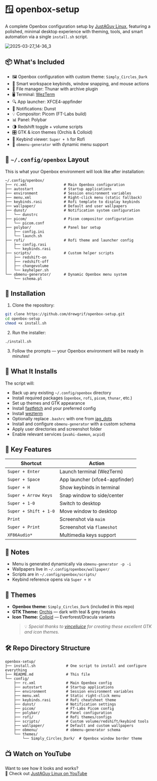 # 🪟 openbox-setup

A complete Openbox configuration setup by [JustAGuy Linux](https://www.youtube.com/@JustAGuyLinux), featuring a polished, minimal desktop experience with theming, tools, and smart automation via a single `install.sh` script.

![2025-03-27_14-36_3](https://github.com/user-attachments/assets/7c5a4f82-3ec8-48e2-aab6-924d5f41b261)

## 📦 What's Included

- 🖼️ Openbox configuration with custom theme: `Simply_Circles_Dark`
- 🧠 Smart workspace keybinds, window snapping, and mouse actions
- 📁 File manager: Thunar with archive plugin
- 🖥️ Terminal: [WezTerm](https://wezfurlong.org/wezterm/)
- 🔍 App launcher: XFCE4-appfinder
- 🔔 Notifications: Dunst
- 💡 Compositor: Picom (FT-Labs build)
- 📊 Panel: Polybar
- 🌗 Redshift toggle + volume scripts
- 🎛️ GTK & icon themes (Orchis & Colloid)
- 📄 Keybind viewer: `Super + h` for Rofi
- 🧰 `obmenu-generator` with dynamic menu support

## 📂 `~/.config/openbox` Layout

This is what your Openbox environment will look like after installation:

```
~/.config/openbox/
├── rc.xml                 # Main Openbox configuration
├── autostart              # Startup applications
├── environment            # Session environment variables
├── menu.xml               # Right-click menu (static fallback)
├── keybinds.rasi          # Rofi template to display keybinds
├── wallpaper/             # Default and user wallpapers
├── dunst/                 # Notification system configuration
│   └── dunstrc
├── picom/                 # Picom compositor configuration
│   └── picom.conf
├── polybar/               # Panel bar setup
│   ├── config.ini
│   └── launch.sh
├── rofi/                  # Rofi theme and launcher config
│   ├── config.rasi
│   └── keybinds.rasi
├── scripts/               # Custom helper scripts
│   ├── redshift-on
│   ├── redshift-off
│   ├── changevolume
│   └── keyhelper.sh
└── obmenu-generator/      # Dynamic Openbox menu system
    └── schema.pl
```

## 🚀 Installation

1. Clone the repository:
```bash
git clone https://github.com/drewgrif/openbox-setup.git
cd openbox-setup
chmod +x install.sh
```

2. Run the installer:
```bash
./install.sh
```

3. Follow the prompts — your Openbox environment will be ready in minutes!

## 💾 What It Installs

The script will:

- Back up any existing `~/.config/openbox` directory
- Install required packages (`openbox`, `rofi`, `picom`, `thunar`, etc.)
- Set up themes and GTK appearance
- Install [fastfetch](https://github.com/fastfetch-cli/fastfetch) and your preferred config
- Install [wezterm](https://github.com/wez/wezterm)
- Optionally replace `.bashrc` with one from [jag_dots](https://github.com/drewgrif/jag_dots)
- Install and configure `obmenu-generator` with a custom schema
- Apply user directories and screenshot folder
- Enable relevant services (`avahi-daemon`, `acpid`)

## 🧷 Key Features

| Shortcut            | Action                           |
|---------------------|----------------------------------|
| `Super + Enter`     | Launch terminal (WezTerm)        |
| `Super + Space`     | App launcher (xfce4-appfinder)              |
| `Super + H`         | Show keybinds in terminal        |
| `Super + Arrow Keys`| Snap window to side/center       |
| `Super + 1-0`       | Switch to desktop                |
| `Super + Shift + 1-0`| Move window to desktop          |
| `Print`             | Screenshot via `maim`            |
| `Super + Print`     | Screenshot via `flameshot`       |
| `XF86Audio*`        | Multimedia keys support          |

## 🧠 Notes

- Menu is generated dynamically via `obmenu-generator -p -i`
- Wallpapers live in `~/.config/openbox/wallpaper/`
- Scripts are in `~/.config/openbox/scripts/`
- Keybind reference opens via `Super + H`

## 🎨 Themes

- **Openbox theme:** `Simply_Circles_Dark` (included in this repo)
- **GTK Theme:** [Orchis](https://github.com/vinceliuice/Orchis-theme) — dark with teal & grey tweaks
- **Icon Theme:** [Colloid](https://github.com/vinceliuice/Colloid-icon-theme) — Everforest/Dracula variants  
  > 💡 _Special thanks to [vinceliuice](https://github.com/vinceliuice) for creating these excellent GTK and icon themes._

## 🛠️ Repo Directory Structure

```
openbox-setup/
├── install.sh              # One script to install and configure everything
├── README.md               # This file
└── config/
    ├── rc.xml              # Main Openbox config
    ├── autostart           # Startup applications
    ├── environment         # Session environment variables
    ├── menu.xml            # Static right-click menu
    ├── keybinds.rasi       # Rofi cheatsheet theme
    ├── dunst/              # Notification settings
    ├── picom/              # FT-Labs Picom config
    ├── polybar/            # Panel configuration
    ├── rofi/               # Rofi themes/configs
    ├── scripts/            # Custom volume/redshift/keybind tools
    ├── wallpaper/          # Default and custom wallpapers
    ├── obmenu/             # obmenu-generator schema
    └── themes/
        └── Simply_Circles_Dark/  # Openbox window border theme
```


## 📺 Watch on YouTube

Want to see how it looks and works?  
🎥 Check out [JustAGuy Linux on YouTube](https://www.youtube.com/@JustAGuyLinux)
